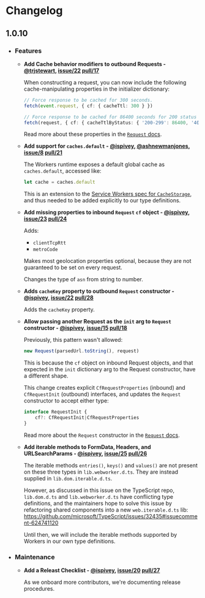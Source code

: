 # Changelog

## 1.0.10

- ### Features

  - **Add Cache behavior modifiers to outbound Requests - [@trjstewart], [issue/22] [pull/17]**

    When constructing a request, you can now include the following cache-manipulating properties in the initializer dictionary:
    ```typescript
    // Force response to be cached for 300 seconds.
    fetch(event.request, { cf: { cacheTtl: 300 } })

    // Force response to be cached for 86400 seconds for 200 status codes, 1 second for 404, and do not cache 500 errors
    fetch(request, { cf: { cacheTtlByStatus: { '200-299': 86400, '404': 1, '500-599': 0 } } })
    ```
    Read more about these properties in the [`Request` docs](https://developers.cloudflare.com/workers/reference/apis/request/).

    [@trjstewart]: https://github.com/trjstewart
    [pull/17]: https://github.com/cloudflare/workers-types/pull/17
    [issue/22]: https://github.com/cloudflare/workers-types/issues/22

  - **Add support for `caches.default` - [@ispivey], [@ashnewmanjones], [issue/8] [pull/21]**

    The Workers runtime exposes a default global cache as `caches.default`, accessed like:
    ```typescript
    let cache = caches.default
    ```
    This is an extension to the [Service Workers spec for `CacheStorage`](https://w3c.github.io/ServiceWorker/#cachestorage), and thus needed to be added explicitly to our type definitions.

    [@ispivey]: https://github.com/@ispivey
    [@ashnewmanjones]: https://github.com/@ashnewmanjones
    [pull/21]: https://github.com/cloudflare/workers-types/pull/21
    [issue/8]: https://github.com/cloudflare/workers-types/issues/8

  - **Add missing properties to inbound `Request` `cf` object - [@ispivey], [issue/23] [pull/24]**

    Adds:
    * `clientTcpRtt`
    * `metroCode`

    Makes most geolocation properties optional, because they are not guaranteed to be set on every request.

    Changes the type of `asn` from string to number.

    [@ispivey]: https://github.com/@ispivey
    [pull/24]: https://github.com/cloudflare/workers-types/pull/24
    [issue/23]: https://github.com/cloudflare/workers-types/issues/23

  - **Adds `cacheKey` property to outbound `Request` constructor - [@ispivey], [issue/22] [pull/28]**

    Adds the `cacheKey` property.

    [@ispivey]: https://github.com/@ispivey
    [pull/28]: https://github.com/cloudflare/workers-types/pull/28
    [issue/22]: https://github.com/cloudflare/workers-types/issues/22

  - **Allow passing another Request as the `init` arg to `Request` constructor - [@ispivey], [issue/15] [pull/18]**

    Previously, this pattern wasn't allowed:
    ```typescript
    new Request(parsedUrl.toString(), request)
    ```
    This is because the `cf` object on inbound Request objects, and that expected in the `init` dictionary arg to the Request constructor, have a different shape.

    This change creates explicit `CfRequestProperties` (inbound) and `CfRequestInit` (outbound) interfaces, and updates the `Request` constructor to accept either type:
    ```typescript
    interface RequestInit {
        cf?: CfRequestInit|CfRequestProperties
    }
    ```

    Read more about the `Request` constructor in the [`Request` docs](https://developers.cloudflare.com/workers/reference/apis/request/).

    [@ispivey]: https://github.com/ispivey
    [pull/18]: https://github.com/cloudflare/workers-types/pull/18
    [issue/15]: https://github.com/cloudflare/workers-types/issues/15
  
  - **Add iterable methods to FormData, Headers, and URLSearchParams - [@ispivey], [issue/25] [pull/26]**
  
    The iterable methods `entries()`, `keys()` and `values()` are not present on these three types in `lib.webworker.d.ts`. They are instead supplied in `lib.dom.iterable.d.ts`.

    However, as discussed in this issue on the TypeScript repo, `lib.dom.d.ts` and `lib.webworker.d.ts` have conflicting type definitions, and the maintainers hope to solve this issue by refactoring shared components into a new `web.iterable.d.ts` lib: https://github.com/microsoft/TypeScript/issues/32435#issuecomment-624741120

    Until then, we will include the iterable methods supported by Workers in our own type definitions.

    [@ispivey]: https://github.com/@ispivey
    [pull/26]: https://github.com/cloudflare/workers-types/pull/26
    [issue/25]: https://github.com/cloudflare/workers-types/issues/25

- ### Maintenance

  - **Add a Releast Checklist - [@ispivey], [issue/20] [pull/27]**

    As we onboard more contributors, we're documenting release procedures.

    [@ispivey]: https://github.com/@ispivey
    [pull/27]: https://github.com/cloudflare/workers-types/pull/27
    [issue/20]: https://github.com/cloudflare/workers-types/issues/20
